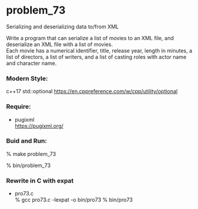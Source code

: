problem_73
===============

Serializing and deserializing data to/from XML  

Write a program that can serialize a list of movies to an XML file, and deserialize an XML file with a list of movies.   
Each movie has a numerical identifier, title, release year, length in minutes, a list of directors, a list of writers, and a list of casting roles with actor name and character name.   


### Modern Style:  
c++17 std::optional
https://en.cppreference.com/w/cpp/utility/optional


### Require:  
- pugixml  
https://pugixml.org/ 

### Buid and Run:  
% make  problem_73  

% bin/problem_73 


### Rewrite in C with expat
- pro73.c  
% gcc pro73.c  -lexpat -o bin/pro73 
% bin/pro73  
